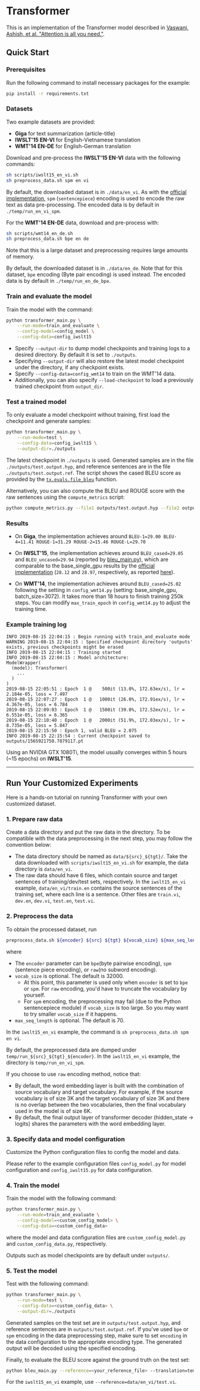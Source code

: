 # Transformer #

This is an implementation of the Transformer model described in
[Vaswani, Ashish, et al. "Attention is all you need."](http://papers.nips.cc/paper/7181-attention-is-all-you-need.pdf).

## Quick Start ##

### Prerequisites ###

Run the following command to install necessary packages for the example: 

```bash
pip install -r requirements.txt
```

### Datasets ###

Two example datasets are provided:

- **Giga** for text summarization (article-title)
- **IWSLT'15 EN-VI** for English-Vietnamese translation
- **WMT'14 EN-DE** for English-German translation

Download and pre-process the **IWSLT'15 EN-VI** data with the following commands: 

```bash
sh scripts/iwslt15_en_vi.sh
sh preprocess_data.sh spm en vi
```
By default, the downloaded dataset is in `./data/en_vi`. 
As with the [official implementation](https://github.com/tensorflow/tensor2tensor/blob/master/tensor2tensor/models/transformer.py),
`spm` (`sentencepiece`) encoding is used to encode the raw text as data pre-processing. The encoded data is by default
in `./temp/run_en_vi_spm`. 

For the **WMT'14 EN-DE** data, download and pre-process with:

```bash
sh scripts/wmt14_en_de.sh
sh preprocess_data.sh bpe en de
```

Note that this is a large dataset and preprocessing requires large amounts of memory.

By default, the downloaded dataset is in `./data/en_de`. Note that for this dataset, `bpe` encoding (Byte pair encoding)
is used instead. The encoded data is by default in `./temp/run_en_de_bpe`. 

### Train and evaluate the model ###

Train the model with the command:

```bash
python transformer_main.py \
    --run-mode=train_and_evaluate \
    --config-model=config_model \
    --config-data=config_iwslt15
```
* Specify `--output-dir` to dump model checkpoints and training logs to a desired directory.
  By default it is set to `./outputs`. 
* Specifying `--output-dir` will also restore the latest model checkpoint under the directory, if any checkpoint exists.
* Specify `--config-data=config_wmt14` to train on the WMT'14 data.
* Additionally, you can also specify `--load-checkpoint` to load a previously trained checkpoint from `output_dir`.

### Test a trained model ###

To only evaluate a model checkpoint without training, first load the checkpoint and generate samples: 

```bash
python transformer_main.py \
    --run-mode=test \
    --config-data=config_iwslt15 \
    --output-dir=./outputs
```
The latest checkpoint in `./outputs` is used. Generated samples are in the file `./outputs/test.output.hyp`, and
reference sentences are in the file `./outputs/test.output.ref`. The script shows the cased BLEU score as provided by
the [`tx.evals.file_bleu`](https://texar-pytorch.readthedocs.io/en/latest/code/evals.html#file-bleu) function. 

Alternatively, you can also compute the BLEU and ROUGE score with the raw sentences using the `compute_metrics` script:

```bash
python compute_metrics.py --file1 outputs/test.output.hyp --file2 outputs/test.output.ref --output 'outputs'
```

### Results
* On **Giga**, the implementation achieves around `BLEU-1=29.00 BLEU-4=11.41 ROUGE-1=31.29 ROUGE-2=15.46 ROUGE-L=29.70`

* On **IWSLT'15**, the implementation achieves around `BLEU_cased=29.05` and `BLEU_uncased=29.94` (reported by
  [bleu_main.py](./bleu_main.py)), which are comparable to the base_single_gpu results by the
  [official implementation](https://github.com/tensorflow/tensor2tensor/blob/master/tensor2tensor/models/transformer.py)
  (`28.12` and `28.97`, respectively, as reported [here](https://github.com/tensorflow/tensor2tensor/pull/611)).

* On **WMT'14**, the implementation achieves around `BLEU_cased=25.02` following the setting in `config_wmt14.py`
  (setting: base_single_gpu, batch_size=3072). It takes more than 18 hours to finish training 250k steps. You can
  modify `max_train_epoch` in `config_wmt14.py` to adjust the training time.

### Example training log

```
INFO 2019-08-15 22:04:15 : Begin running with train_and_evaluate mode
WARNING 2019-08-15 22:04:15 : Specified checkpoint directory 'outputs' exists, previous checkpoints might be erased
INFO 2019-08-15 22:04:15 : Training started
INFO 2019-08-15 22:04:15 : Model architecture:
ModelWrapper(
  (model): Transformer(
    ...
  )
)
2019-08-15 22:05:51 : Epoch  1 @    500it (13.0%, 172.63ex/s), lr = 2.184e-05, loss = 7.497
2019-08-15 22:07:27 : Epoch  1 @   1000it (26.0%, 172.91ex/s), lr = 4.367e-05, loss = 6.784
2019-08-15 22:09:03 : Epoch  1 @   1500it (39.0%, 172.52ex/s), lr = 6.551e-05, loss = 6.365
2019-08-15 22:10:40 : Epoch  1 @   2000it (51.9%, 172.03ex/s), lr = 8.735e-05, loss = 5.847
2019-08-15 22:15:50 : Epoch 1, valid BLEU = 2.075
INFO 2019-08-15 22:15:54 : Current checkpoint saved to outputs/1565921750.7879117.pt

```
Using an NVIDIA GTX 1080Ti, the model usually converges within 5 hours (~15 epochs) on **IWSLT'15**.

---

## Run Your Customized Experiments

Here is a hands-on tutorial on running Transformer with your own customized dataset.

### 1. Prepare raw data

Create a data directory and put the raw data in the directory. To be compatible with the data preprocessing in the next
step, you may follow the convention below:

* The data directory should be named as `data/${src}_${tgt}/`. Take the data downloaded with `scripts/iwslt15_en_vi.sh`
  for example, the data directory is `data/en_vi`.
* The raw data should have 6 files, which contain source and target sentences of training/dev/test sets, respectively.
  In the `iwslt15_en_vi` example, `data/en_vi/train.en` contains the source sentences of the training set, where each
  line is a sentence. Other files are `train.vi`, `dev.en`, `dev.vi`, `test.en`, `test.vi`. 

### 2. Preprocess the data

To obtain the processed dataset, run

```bash
preprocess_data.sh ${encoder} ${src} ${tgt} ${vocab_size} ${max_seq_length}
```
where

* The `encoder` parameter can be `bpe`(byte pairwise encoding), `spm` (sentence piece encoding), or
`raw`(no subword encoding).
* `vocab_size` is optional. The default is 32000. 
  - At this point, this parameter is used only when `encoder` is set to `bpe` or `spm`. For `raw` encoding, you'd have
    to truncate the vocabulary by yourself.
  - For `spm` encoding, the preprocessing may fail (due to the Python sentencepiece module) if `vocab_size` is too
    large. So you may want to try smaller `vocab_size` if it happens. 
* `max_seq_length` is optional. The default is 70.

In the `iwslt15_en_vi` example, the command is `sh preprocess_data.sh spm en vi`.

By default, the preprocessed data are dumped under `temp/run_${src}_${tgt}_${encoder}`. In the `iwslt15_en_vi` example,
the directory is `temp/run_en_vi_spm`.

If you choose to use `raw` encoding method, notice that:

- By default, the word embedding layer is built with the combination of source vocabulary and target vocabulary. For
  example, if the source vocabulary is of size 3K and the target vocabulary of size 3K and there is no overlap between
  the two vocabularies, then the final vocabulary used in the model is of size 6K.
- By default, the final output layer of transformer decoder (hidden_state -> logits) shares the parameters with the word
  embedding layer.

### 3. Specify data and model configuration

Customize the Python configuration files to config the model and data.

Please refer to the example configuration files `config_model.py` for model configuration and `config_iwslt15.py` for
data configuration.

### 4. Train the model

Train the model with the following command:

```bash
python transformer_main.py \
    --run-mode=train_and_evaluate \
    --config-model=<custom_config_model> \
    --config-data=<custom_config_data>
```
where the model and data configuration files are `custom_config_model.py` and `custom_config_data.py`, respectively.

Outputs such as model checkpoints are by default under `outputs/`.

### 5. Test the model

Test with the following command:

```bash
python transformer_main.py \
    --run-mode=test \
    --config-data=<custom_config_data> \
    --output-dir=./outputs
```

Generated samples on the test set are in `outputs/test.output.hyp`, and reference sentences are in
`outputs/test.output.ref`. If you've used `bpe` or `spm` encoding in the data preprocessing step, make sure to set
`encoding` in the data configuration to the appropriate encoding type. The generated output will be decoded using the
specified encoding.

Finally, to evaluate the BLEU score against the ground truth on the test set:

```bash
python bleu_main.py --reference=<your_reference_file> --translation=temp/test.output.hyp.final
```
For the `iwslt15_en_vi` example, use `--reference=data/en_vi/test.vi`.
